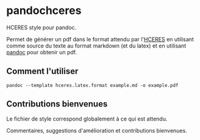 # pandochceres

HCERES style pour pandoc.

Permet de générer un pdf dans le format attendu par l'[HCERES](http://www.hceres.fr)
en utilisant comme source du texte au format markdown (et du latex)
et en utilisant [pandoc](http://pandoc.org) pour obtenir un pdf.

## Comment l'utiliser

`pandoc --template hceres.latex.format example.md -o example.pdf`

## Contributions bienvenues

Le fichier de style correspond globalement à ce qui est attendu.

Commentaires, suggestions d'amélioration et contributions bienvenues.
